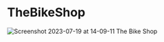# TheBikeShop
![Screenshot 2023-07-19 at 14-09-11 The Bike Shop](https://github.com/AmeyRathod05/TheBikeShop/assets/127238907/26dbe6fc-b313-4466-adae-3787796b3e40)
